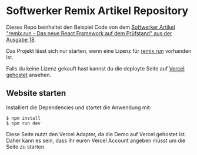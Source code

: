 # Softwerker Remix Artikel Repository

Dieses Repo beinhaltet den Beispiel Code von dem [Softwerker Artikel "remix.run - Das neue React Framework auf dem Prüfstand" aus der Ausgabe 18](https://info.codecentric.de/softwerker-vol-18).

Das Projekt lässt sich nur starten, wenn eine Lizenz für [remix.run](https://remix.run) vorhanden ist.

Falls du keine Lizenz gekauft hast kannst du die deployte Seite auf [Vercel gehostet](https://softwerker-remix.vercel.app/) ansehen.

## Website starten

Installiert die Dependencies und startet die Anwendung mit:

```shell
$ npm install
$ npm run dev
```

Diese Seite nutzt den Vercel Adapter, da die Demo auf Vercel gehostet ist. Daher kann es sein, dass ihr euren Vercel Account angeben müsst um die Seite zu starten.
